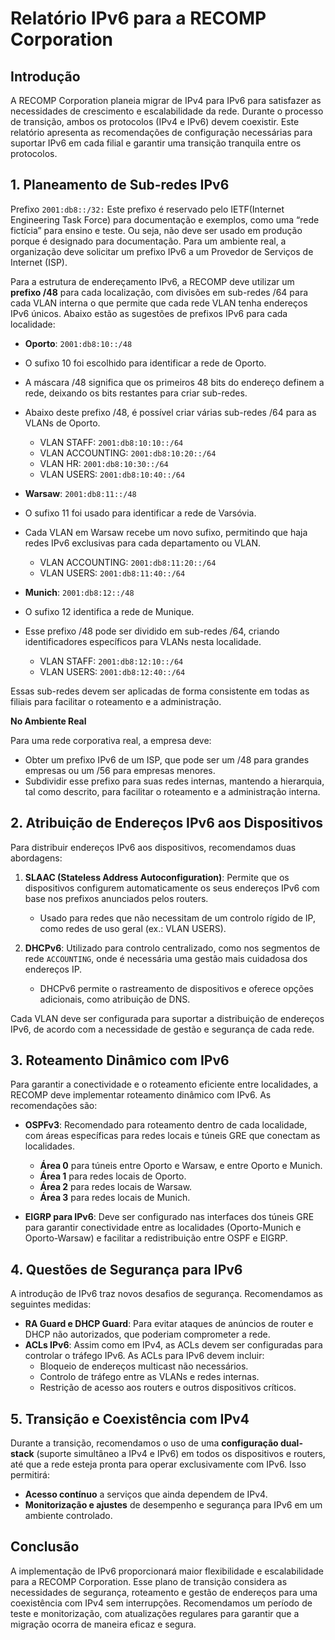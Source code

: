 # Relatório IPv6 para a RECOMP Corporation

## Introdução

A RECOMP Corporation planeia migrar de IPv4 para IPv6 para satisfazer as necessidades de crescimento e escalabilidade da rede. Durante o processo de transição, ambos os protocolos (IPv4 e IPv6) devem coexistir. Este relatório apresenta as recomendações de configuração necessárias para suportar IPv6 em cada filial e garantir uma transição tranquila entre os protocolos.

## 1. Planeamento de Sub-redes IPv6
Prefixo `2001:db8::/32:` Este prefixo é reservado pelo IETF(Internet Engineering Task Force) para documentação e exemplos, como uma “rede fictícia” para ensino e teste. Ou seja, não deve ser usado em produção porque é designado para documentação. Para um ambiente real, a organização deve solicitar um prefixo IPv6 a um Provedor de Serviços de Internet (ISP).
  
Para a estrutura de endereçamento IPv6, a RECOMP deve utilizar um **prefixo /48** para cada localização, com divisões em sub-redes /64 para cada VLAN interna o que permite que cada rede VLAN tenha endereços IPv6 únicos. Abaixo estão as sugestões de prefixos IPv6 para cada localidade:

- **Oporto**: `2001:db8:10::/48`
- O sufixo 10 foi escolhido para identificar a rede de Oporto.
- A máscara /48 significa que os primeiros 48 bits do endereço definem a rede, deixando os bits restantes para criar sub-redes.
- Abaixo deste prefixo /48, é possível criar várias sub-redes /64 para as VLANs de Oporto.
  - VLAN STAFF: `2001:db8:10:10::/64`
  - VLAN ACCOUNTING: `2001:db8:10:20::/64`
  - VLAN HR: `2001:db8:10:30::/64`
  - VLAN USERS: `2001:db8:10:40::/64`

- **Warsaw**: `2001:db8:11::/48`
- O sufixo 11 foi usado para identificar a rede de Varsóvia.
- Cada VLAN em Warsaw recebe um novo sufixo, permitindo que haja redes IPv6 exclusivas para cada departamento ou VLAN.
  - VLAN ACCOUNTING: `2001:db8:11:20::/64`
  - VLAN USERS: `2001:db8:11:40::/64`

- **Munich**: `2001:db8:12::/48`
- O sufixo 12 identifica a rede de Munique.
- Esse prefixo /48 pode ser dividido em sub-redes /64, criando identificadores específicos para VLANs nesta localidade.
  - VLAN STAFF: `2001:db8:12:10::/64`
  - VLAN USERS: `2001:db8:12:40::/64`

Essas sub-redes devem ser aplicadas de forma consistente em todas as filiais para facilitar o roteamento e a administração.

**No Ambiente Real**

Para uma rede corporativa real, a empresa deve: 
- Obter um prefixo IPv6 de um ISP, que pode ser um /48 para grandes empresas ou um /56 para empresas menores.
- Subdividir esse prefixo para suas redes internas, mantendo a hierarquia, tal como descrito, para facilitar o roteamento e a administração interna.

## 2. Atribuição de Endereços IPv6 aos Dispositivos

Para distribuir endereços IPv6 aos dispositivos, recomendamos duas abordagens:

1. **SLAAC (Stateless Address Autoconfiguration)**: Permite que os dispositivos configurem automaticamente os seus endereços IPv6 com base nos prefixos anunciados pelos routers.
   - Usado para redes que não necessitam de um controlo rígido de IP, como redes de uso geral (ex.: VLAN USERS).
   
2. **DHCPv6**: Utilizado para controlo centralizado, como nos segmentos de rede `ACCOUNTING`, onde é necessária uma gestão mais cuidadosa dos endereços IP.
   - DHCPv6 permite o rastreamento de dispositivos e oferece opções adicionais, como atribuição de DNS.
   
Cada VLAN deve ser configurada para suportar a distribuição de endereços IPv6, de acordo com a necessidade de gestão e segurança de cada rede.

## 3. Roteamento Dinâmico com IPv6

Para garantir a conectividade e o roteamento eficiente entre localidades, a RECOMP deve implementar roteamento dinâmico com IPv6. As recomendações são:

- **OSPFv3**: Recomendado para roteamento dentro de cada localidade, com áreas específicas para redes locais e túneis GRE que conectam as localidades.
  - **Área 0** para túneis entre Oporto e Warsaw, e entre Oporto e Munich.
  - **Área 1** para redes locais de Oporto.
  - **Área 2** para redes locais de Warsaw.
  - **Área 3** para redes locais de Munich.

- **EIGRP para IPv6**: Deve ser configurado nas interfaces dos túneis GRE para garantir conectividade entre as localidades (Oporto-Munich e Oporto-Warsaw) e facilitar a redistribuição entre OSPF e EIGRP.

## 4. Questões de Segurança para IPv6

A introdução de IPv6 traz novos desafios de segurança. Recomendamos as seguintes medidas:

- **RA Guard e DHCP Guard**: Para evitar ataques de anúncios de router e DHCP não autorizados, que poderiam comprometer a rede.
- **ACLs IPv6**: Assim como em IPv4, as ACLs devem ser configuradas para controlar o tráfego IPv6. As ACLs para IPv6 devem incluir:
  - Bloqueio de endereços multicast não necessários.
  - Controlo de tráfego entre as VLANs e redes internas.
  - Restrição de acesso aos routers e outros dispositivos críticos.

## 5. Transição e Coexistência com IPv4

Durante a transição, recomendamos o uso de uma **configuração dual-stack** (suporte simultâneo a IPv4 e IPv6) em todos os dispositivos e routers, até que a rede esteja pronta para operar exclusivamente com IPv6. Isso permitirá:

- **Acesso contínuo** a serviços que ainda dependem de IPv4.
- **Monitorização e ajustes** de desempenho e segurança para IPv6 em um ambiente controlado.

## Conclusão

A implementação de IPv6 proporcionará maior flexibilidade e escalabilidade para a RECOMP Corporation. Esse plano de transição considera as necessidades de segurança, roteamento e gestão de endereços para uma coexistência com IPv4 sem interrupções. Recomendamos um período de teste e monitorização, com atualizações regulares para garantir que a migração ocorra de maneira eficaz e segura.
